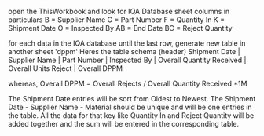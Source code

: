 open the ThisWorkbook and look for IQA Database sheet
columns in particulars
B = Supplier Name
C = Part Number
F = Quantity In
K = Shipment Date
O = Inspected By
AB = End Date
BC = Reject Quantity

for each data in the IQA database until the last row, generate new table in another sheet 'dppm'
Heres the table schema (header)
Shipment Date | Supplier Name | Part Number | Inspected By | Overall Quantity Received | Overall Units Reject | Overall DPPM

whereas,  Overall DPPM  = Overall Rejects / Overall Quantity Received *1M

The Shipment Date entries will be sort from Oldest to Newest.
The Shipment Date - Supplier Name - Material should be unique and will be one  entries in the table.
All the data for that key like Quantity In and Reject Quantity will be added together and the sum will be entered in the corresponding table.